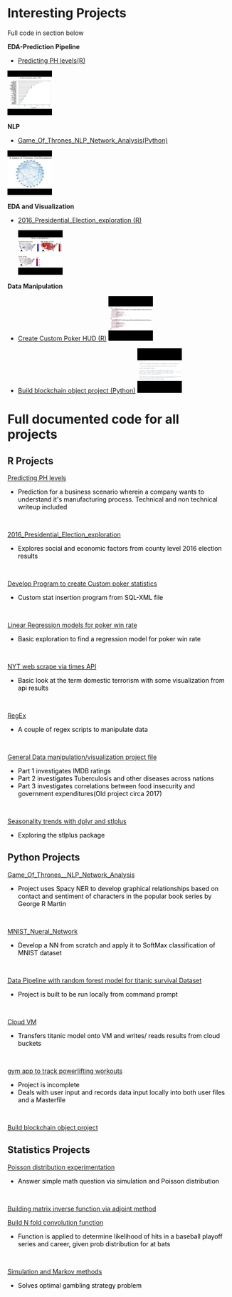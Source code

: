 # Interesting Projects<br>
Full code in section below

**EDA-Prediction Pipeline**
+ [Predicting PH levels(R)](https://rpubs.com/justin_herman_42/497179)

[![Foo](man_process_tn.jpg)](https://rpubs.com/justin_herman_42/497179)

**NLP**
+ [Game_Of_Thrones_NLP_Network_Analysis(Python)](https://nbviewer.jupyter.org/github/justinherman42/Data_Science_Projects/blob/master/Python/Game_Of_Thrones__NLP_Network_Analysis/Game_of_Thrones_NER.ipynb)
  
 [![Foo](got_graph_tn.jpg)](https://nbviewer.jupyter.org/github/justinherman42/Data_Science_Projects/blob/master/Python/Game_Of_Thrones__NLP_Network_Analysis/Game_of_Thrones_NER.ipynb)
  
**EDA and Visualization**
+ [2016_Presidential_Election_exploration (R)](http://rpubs.com/justin_herman_42/457852)
 
  [![Foo](election_tn.jpg)](http://rpubs.com/justin_herman_42/457852)
 
 
**Data Manipulation**
+ [Create Custom Poker HUD (R)](https://rpubs.com/justin_herman_42/385739)
 [![Foo](pokerhud_tn.jpg)](https://rpubs.com/justin_herman_42/385739)

+ [Build blockchain object project (Python)](https://github.com/justinherman42/Data_Science_Projects/blob/master/Python/Build%20Blockchain/Blockchain.py)
 [![Foo](blockchain_tn.jpg)](https://rpubs.com/justin_herman_42/385739)
 
# Full documented code for all projects

## R Projects

[Predicting PH levels](https://github.com/justinherman42/Data_Science_Projects/tree/master/R/Predicting_PH_levels) 

+ <span style="color:black">Prediction for a business scenario wherein a company wants to understand it's manufacturing process. Technical and non technical writeup included</span>
<br>

[2016_Presidential_Election_exploration](https://github.com/justinherman42/Data_Science_Projects/tree/master/R/2016_CountyLevel_Election_Data) 

+  <span style="color:black">Explores social and economic factors from county level 2016 election results</span>
<br>

[Develop Program to create Custom poker statistics](https://github.com/justinherman42/Data_Science_Projects/tree/master/R/Build_Custom_Poker_Statistics_Software) 

+  <span style="color:black">Custom stat insertion program from SQL-XML file</span>
<br>

[Linear Regression models for poker win rate](https://github.com/justinherman42/Data_Science_Projects/tree/master/R/Build_Linear_Regression_Model_For_Poker_Winrate) 
+  <span style="color:black">Basic exploration to find a regression model for poker win rate</span>
<br>

[NYT web scrape via times API](https://github.com/justinherman42/Data_Science_Projects/tree/master/R/New_York_times_webscrape) 

+  <span style="color:black">Basic look at the term domestic terrorism with some visualization from api results</span>
<br>

[RegEx](https://github.com/justinherman42/Data_Science_Projects/tree/master/R/Regex_data_cleanup)
+  <span style="color:black">A couple of regex scripts to manipulate data </span>
<br>

[General Data manipulation/visualization project file](https://github.com/justinherman42/Data_Science_Projects/tree/master/R/General_Data_manipulation)

+  <span style="color:black">Part 1 investigates IMDB ratings</span> 
+  <span style="color:black">Part 2 investigates Tuberculosis and other diseases across nations </span>
+  <span style="color:black">Part 3 investigates correlations between food insecurity and government expenditures(Old project circa 2017)</span>
<br>

[Seasonality trends with dplyr and stlplus](https://github.com/justinherman42/Data_Science_Projects/tree/master/R/Seasonality%20trends%20with%20dplyr%20and%20stlplus)
+  <span style="color:black">Exploring the stlplus package</span>


## Python Projects
 
[Game_Of_Thrones__NLP_Network_Analysis](https://github.com/justinherman42/Data_Science_Projects/blob/master/Python/Game_Of_Thrones__NLP_Network_Analysis/Game_of_Thrones_NER.ipynb) 
+  <span style="color:black">Project uses Spacy NER to develop graphical relationships based on contact and sentiment of characters in the popular book series by George R Martin</span>
<br>

[MNIST_Nueral_Network](https://github.com/justinherman42/Data_Science_Projects/tree/master/Python/Mnist_dataset_Neural_Network_from_scratch)
+  <span style="color:black">Develop a NN from scratch and apply it to SoftMax classification of MNIST dataset</span>
<br>

[Data Pipeline with random forest model for titanic survival Dataset](https://github.com/justinherman42/Data_Science_Projects/tree/master/Python/Titanic_Survival_Pipeline)
+  <span style="color:black">Project is built to be run locally from command prompt</span>
<br>

[Cloud VM](https://github.com/justinherman42/Data_Science_Projects/tree/master/Python/Cloud_VM) 
+  <span style="color:black">Transfers titanic model onto VM and writes/ reads results from cloud buckets</span> 
<br>

[gym app to track powerlifting workouts](https://github.com/justinherman42/Data_Science_Projects/tree/master/Python/gym%20app)
+  <span style="color:black">Project is incomplete</span>  
+  <span style="color:black">Deals with user input and records data input locally into both user files and a Masterfile</span>
<br>

[Build blockchain object project](https://github.com/justinherman42/Data_Science_Projects/tree/master/Python/Build%20Blockchain)

## Statistics Projects

[Poisson distribution experimentation](https://github.com/justinherman42/Data_Science_Projects/tree/master/Math_Statistics/Applying_poisson) 
+  <span style="color:black">Answer simple math question via simulation and Poisson distribution</span>
<br>

[Building matrix inverse function via adjoint method](https://github.com/justinherman42/Data_Science_Projects/tree/master/Math_Statistics/Matrix_inverse_function)
<br>

[Build N fold convolution function](https://github.com/justinherman42/Data_Science_Projects/tree/master/Math_Statistics/Nfold_convolution_function)
+  <span style="color:black">Function is applied to determine likelihood of hits in a baseball playoff series and career, given prob distribution for at bats</span>
<br>

[Simulation and Markov methods](https://github.com/justinherman42/Data_Science_Projects/tree/master/Math_Statistics/Simulation_and_Markov)
+  <span style="color:black">Solves optimal gambling strategy problem</span>

